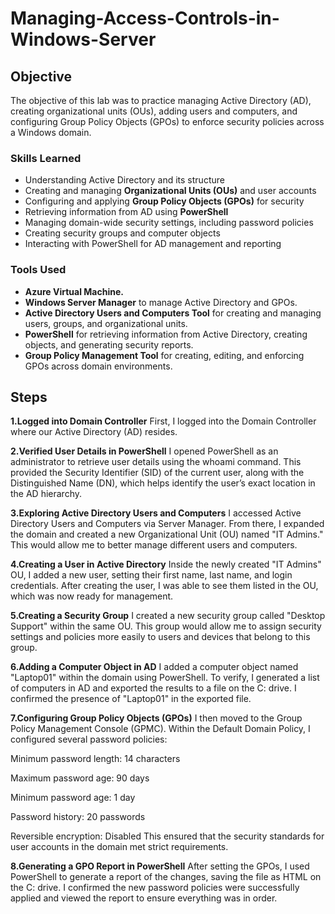 # Managing-Access-Controls-in-Windows-Server

## Objective

The objective of this lab was to practice managing Active Directory (AD), creating organizational units (OUs), adding users and computers, and configuring Group Policy Objects (GPOs) to enforce security policies across a Windows domain.


### Skills Learned

- Understanding Active Directory and its structure
- Creating and managing **Organizational Units (OUs)** and user accounts
- Configuring and applying **Group Policy Objects (GPOs)** for security
- Retrieving information from AD using **PowerShell**
- Managing domain-wide security settings, including password policies
- Creating security groups and computer objects
- Interacting with PowerShell for AD management and reporting

### Tools Used

- **Azure Virtual Machine.**
- **Windows Server Manager** to manage Active Directory and GPOs.
- **Active Directory Users and Computers Tool** for creating and managing users, groups, and organizational units.
- **PowerShell** for retrieving information from Active Directory, creating objects, and generating security reports.
- **Group Policy Management Tool** for creating, editing, and enforcing GPOs across domain environments.

## Steps
**1.Logged into Domain Controller**
First, I logged into the Domain Controller where our Active Directory (AD) resides.

**2.Verified User Details in PowerShell**
I opened PowerShell as an administrator to retrieve user details using the whoami command. This provided the Security Identifier (SID) of the current user, along with the Distinguished Name (DN), which helps identify the user’s exact location in the AD hierarchy.

**3.Exploring Active Directory Users and Computers** 
I accessed Active Directory Users and Computers via Server Manager. From there, I expanded the domain and created a new Organizational Unit (OU) named "IT Admins." This would allow me to better manage different users and computers.

**4.Creating a User in Active Directory**
Inside the newly created "IT Admins" OU, I added a new user, setting their first name, last name, and login credentials. After creating the user, I was able to see them listed in the OU, which was now ready for management.

**5.Creating a Security Group**
I created a new security group called "Desktop Support" within the same OU. This group would allow me to assign security settings and policies more easily to users and devices that belong to this group.

**6.Adding a Computer Object in AD**
I added a computer object named "Laptop01" within the domain using PowerShell. To verify, I generated a list of computers in AD and exported the results to a file on the C: drive. I confirmed the presence of "Laptop01" in the exported file.

**7.Configuring Group Policy Objects (GPOs)** I then moved to the Group Policy Management Console (GPMC). Within the Default Domain Policy, I configured several password policies:

Minimum password length: 14 characters

Maximum password age: 90 days

Minimum password age: 1 day

Password history: 20 passwords

Reversible encryption: Disabled
This ensured that the security standards for user accounts in the domain met strict requirements.

**8.Generating a GPO Report in PowerShell**
After setting the GPOs, I used PowerShell to generate a report of the changes, saving the file as HTML on the C: drive. I confirmed the new password policies were successfully applied and viewed the report to ensure everything was in order.
